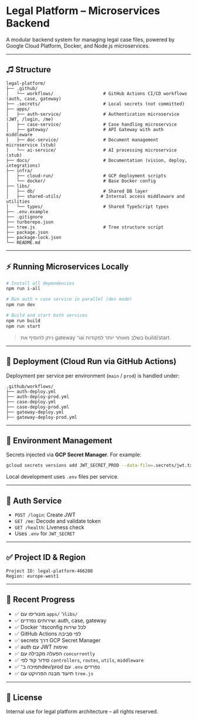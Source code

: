 # Legal Platform – Microservices Backend

A modular backend system for managing legal case files, powered by Google Cloud Platform, Docker, and Node.js microservices.

---

## ♫ Structure

```
legal-platform/
├── .github/
│   └── workflows/                   # GitHub Actions CI/CD workflows (auth, case, gateway)
├── .secrets/                        # Local secrets (not committed)
├── apps/
│   ├── auth-service/                # Authentication microservice (JWT, /login, /me)
│   ├── case-service/                # Case handling microservice
│   ├── gateway/                     # API Gateway with auth middleware
│   ├── doc-service/                 # Document management microservice (stub)
│   └── ai-service/                  # AI processing microservice (stub)
├── docs/                            # Documentation (vision, deploy, integrations)
├── infra/
│   ├── cloud-run/                   # GCP deployment scripts
│   └── docker/                      # Base Docker config
├── libs/
│   ├── db/                          # Shared DB layer
│   ├── shared-utils/               # Internal access middleware and utilities
│   └── types/                       # Shared TypeScript types
├── .env.example
├── .gitignore
├── turborepo.json
├── tree.js                          # Tree structure script
├── package.json
├── package-lock.json
└── README.md
```

---

## ⚡️ Running Microservices Locally

```bash
# Install all dependencies
npm run i-all

# Run auth + case service in parallel (dev mode)
npm run dev

# Build and start both services
npm run build
npm run start
```

> ניתן להוסיף את gateway ו־ai בשלב מאוחר יותר לפקודות build/start.

---

## 🚀 Deployment (Cloud Run via GitHub Actions)

Deployment per service per environment (`main` / `prod`) is handled under:

```
.github/workflows/
├── auth-deploy.yml
├── auth-deploy-prod.yml
├── case-deploy.yml
├── case-deploy-prod.yml
├── gateway-deploy.yml
├── gateway-deploy-prod.yml
```

---

## 🔐 Environment Management

Secrets injected via **GCP Secret Manager**.
For example:

```bash
gcloud secrets versions add JWT_SECRET_PROD --data-file=.secrets/jwt.txt
```

Local development uses `.env` files per service.

---

## 🧠 Auth Service

- `POST /login`: Create JWT
- `GET /me`: Decode and validate token
- `GET /health`: Liveness check
- Uses `.env` for `JWT_SECRET`

---

## ✅ Project ID & Region

```
Project ID: legal-platform-466208
Region: europe-west1
```

---

## 📌 Recent Progress

* ✅ מונוריפו עם `apps/` ו־`libs/`
* ✅ שירותים נפרדים: auth, case, gateway
* ✅ Docker ו־tsconfig לכל שירות
* ✅ GitHub Actions לפי סביבה
* ✅ secrets דרך GCP Secret Manager
* ✅ auth עם JWT ואימות
* ✅ הפעלה מקבילה עם `concurrently`
* ✅ סידור קוד לפי `controllers`, `routes`, `utils`, `middleware`
* ✅ תמיכה ב־dev/prod עם `.env` נפרדים
* ✅ תיעוד מבנה הפרויקט עם `tree.js`

---

## 🏦 License

Internal use for legal platform architecture – all rights reserved.
